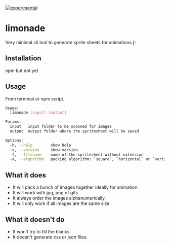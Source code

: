 [![experimental](http://badges.github.io/stability-badges/dist/experimental.svg)](http://github.com/badges/stability-badges)

# limonade
Very minimal cli tool to generate sprite sheets for animations.ƒ·

## Installation
npm but not yet

## Usage
From terminal or npm script.
```bash
Usage:
  limonade [input] [output]

Params:
  input   input folder to be scanned for images
  output  output folder where the spritesheet will be saved

Options:
  -h, --help        show help
  -v, --version     show version
  -f, --filename    name of the spritesheet without extension
  -a, --algorithm   packing algorithm: `square`, `horizontal` or `vertical`
```

## What it does
* It will pack a bunch of images together ideally for animation.
* It will work with jpg, png of gifs.
* It always order the images alphanumerically.
* It will only work if all images are the same size.

## What it doesn't do
* It won't try to fill the blanks.
* It doesn't generate css or json files.
